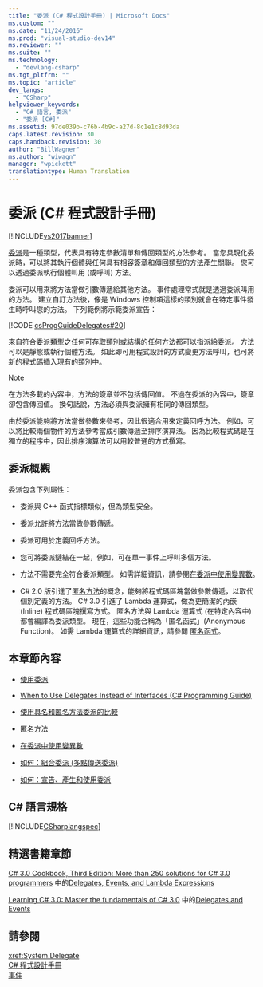 ```yaml
---
title: "委派 (C# 程式設計手冊) | Microsoft Docs"
ms.custom: ""
ms.date: "11/24/2016"
ms.prod: "visual-studio-dev14"
ms.reviewer: ""
ms.suite: ""
ms.technology: 
  - "devlang-csharp"
ms.tgt_pltfrm: ""
ms.topic: "article"
dev_langs: 
  - "CSharp"
helpviewer_keywords: 
  - "C# 語言, 委派"
  - "委派 [C#]"
ms.assetid: 97de039b-c76b-4b9c-a27d-8c1e1c8d93da
caps.latest.revision: 30
caps.handback.revision: 30
author: "BillWagner"
ms.author: "wiwagn"
manager: "wpickett"
translationtype: Human Translation
---
```

# 委派 (C# 程式設計手冊)
[!INCLUDE[vs2017banner](../../../csharp/includes/vs2017banner.md)]

[委派](../../../csharp/language-reference/keywords/delegate.md)是一種類型，代表具有特定參數清單和傳回類型的方法參考。  當您具現化委派時，可以將其執行個體與任何具有相容簽章和傳回類型的方法產生關聯。  您可以透過委派執行個體叫用 \(或呼叫\) 方法。  
  
 委派可以用來將方法當做引數傳遞給其他方法。  事件處理常式就是透過委派叫用的方法。  建立自訂方法後，像是 Windows 控制項這樣的類別就會在特定事件發生時呼叫您的方法。  下列範例將示範委派宣告：  
  
 [!CODE [csProgGuideDelegates#20](../CodeSnippet/VS_Snippets_VBCSharp/csProgGuideDelegates#20)]  
  
 來自符合委派類型之任何可存取類別或結構的任何方法都可以指派給委派。  方法可以是靜態或執行個體方法。  如此即可用程式設計的方式變更方法呼叫，也可將新的程式碼插入現有的類別中。  
  
> [!NOTE]
>  在方法多載的內容中，方法的簽章並不包括傳回值。  不過在委派的內容中，簽章卻包含傳回值。  換句話說，方法必須與委派擁有相同的傳回類型。  
  
 由於委派能夠將方法當做參數來參考，因此很適合用來定義回呼方法。  例如，可以將比較兩個物件的方法參考當成引數傳遞至排序演算法。  因為比較程式碼是在獨立的程序中，因此排序演算法可以用較普通的方式撰寫。  
  
## 委派概觀  
 委派包含下列屬性：  
  
-   委派與 C\+\+ 函式指標類似，但為類型安全。  
  
-   委派允許將方法當做參數傳遞。  
  
-   委派可用於定義回呼方法。  
  
-   您可將委派鏈結在一起，例如，可在單一事件上呼叫多個方法。  
  
-   方法不需要完全符合委派類型。  如需詳細資訊，請參閱[在委派中使用變異數](../Topic/Using%20Variance%20in%20Delegates%20\(C%23%20and%20Visual%20Basic\).md)。  
  
-   C\# 2.0 版引進了[匿名方法](../../../csharp/programming-guide/statements-expressions-operators/anonymous-methods.md)的概念，能夠將程式碼區塊當做參數傳遞，以取代個別定義的方法。  C\# 3.0 引進了 Lambda 運算式，做為更簡潔的內嵌 \(Inline\) 程式碼區塊撰寫方式。  匿名方法與 Lambda 運算式 \(在特定內容中\) 都會編譯為委派類型。  現在，這些功能合稱為「匿名函式」\(Anonymous Function\)。  如需 Lambda 運算式的詳細資訊，請參閱 [匿名函式](../../../csharp/programming-guide/statements-expressions-operators/anonymous-functions.md)。  
  
## 本章節內容  
  
-   [使用委派](../../../csharp/programming-guide/delegates/using-delegates.md)  
  
-   [When to Use Delegates Instead of Interfaces \(C\# Programming Guide\)](http://msdn.microsoft.com/zh-tw/2e759bdf-7ca4-4005-8597-af92edf6d8f0)  
  
-   [使用具名和匿名方法委派的比較](../../../csharp/programming-guide/delegates/delegates-with-named-vs-anonymous-methods.md)  
  
-   [匿名方法](../../../csharp/programming-guide/statements-expressions-operators/anonymous-methods.md)  
  
-   [在委派中使用變異數](../Topic/Using%20Variance%20in%20Delegates%20\(C%23%20and%20Visual%20Basic\).md)  
  
-   [如何：組合委派 \(多點傳送委派\)](../../../csharp/programming-guide/delegates/how-to-combine-delegates-multicast-delegates.md)  
  
-   [如何：宣告、產生和使用委派](../../../csharp/programming-guide/delegates/how-to-declare-instantiate-and-use-a-delegate.md)  
  
## C\# 語言規格  
 [!INCLUDE[CSharplangspec](../../../csharp/language-reference/keywords/includes/csharplangspec_md.md)]  
  
## 精選書籍章節  
 [C\# 3.0 Cookbook, Third Edition: More than 250 solutions for C\# 3.0 programmers](http://go.microsoft.com/fwlink/?LinkId=195369) 中的[Delegates, Events, and Lambda Expressions](http://go.microsoft.com/fwlink/?LinkId=195395)  
  
 [Learning C\# 3.0: Master the fundamentals of C\# 3.0](http://go.microsoft.com/fwlink/?LinkId=195412) 中的[Delegates and Events](http://go.microsoft.com/fwlink/?LinkId=195418)  
  
## 請參閱  
 <xref:System.Delegate>   
 [C\# 程式設計手冊](../../../csharp/programming-guide/index.md)   
 [事件](../../../csharp/programming-guide/events/index.md)